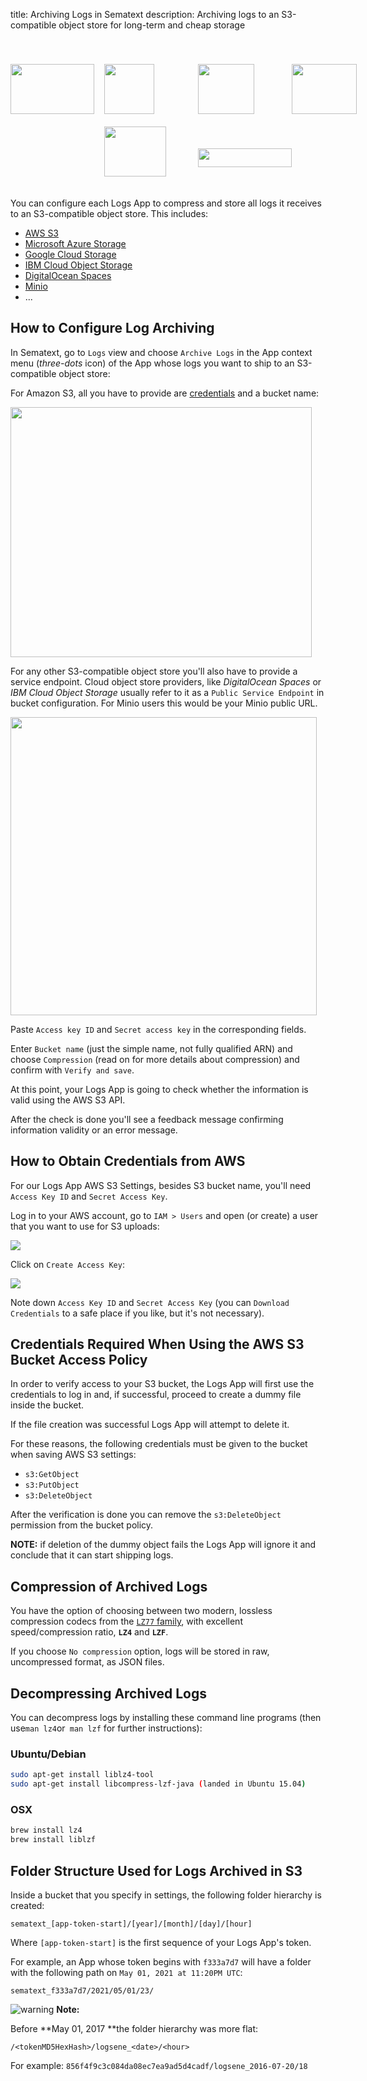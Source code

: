 title: Archiving Logs in Sematext
description: Archiving logs to an S3-compatible object store for long-term and cheap storage

<div style="padding-top:40px;display:grid;grid-template-columns:150px 150px 150px 150px;grid-template-rows:100px 100px;">
  <a href="https://aws.amazon.com/s3" target="_blank" title="Amazon AWS S3">
    <img src="/docs/images/logs/archiving/aws-logo.png" style="height:80px;width:134px;margin-top:auto;">
  </a>
  <a href="https://www.digitalocean.com/products/spaces" target="_blank" title="Digital Ocean Spaces">
    <img src="/docs/images/logs/archiving/digital-ocean-logo.png" style="height:80px;width:80px;margin-top:auto;">
  </a>
  <a href="https://www.ibm.com/cloud/object-storage" target="_blank" title="IBM Cloud Object Storage">
    <img src="/docs/images/logs/archiving/ibm-logo.png" style="height:80px;width:90px;margin-top:auto;">
  </a>
  <a href="https://azure.microsoft.com/services/storage" target="_blank" title="Azure Cloud Storage">
    <img src="/docs/images/logs/archiving/azure-logo.png" style="height:80px;width:104px;margin-top:auto;">
  </a>
  <a href="https://cloud.google.com/storage" target="_blank" title="Google Cloud Storage" style="grid-column-start:2">
    <img src="/docs/images/logs/archiving/google-logo.png" style="height:80px;width:99px;margin-top:auto;">
  </a>
  <a href="https://min.io" target="_blank" title="MinIO Object Storage" style="align-self:center;">
    <img src="/docs/images/logs/archiving/minio-logo.png" style="height:30px;width:150px;margin-top:auto;">
  </a>
</div>

You can configure each Logs App to compress and store all logs it receives to an S3-compatible object store. This includes:

- [AWS S3](https://aws.amazon.com/s3/)
- [Microsoft Azure Storage](https://azure.microsoft.com/services/storage/)
- [Google Cloud Storage](https://cloud.google.com/storage)
- [IBM Cloud Object Storage](https://www.ibm.com/cloud/storage)
- [DigitalOcean Spaces](https://www.digitalocean.com/products/spaces/)
- [Minio](http://minio.io/)
- ...

## How to Configure Log Archiving

In Sematext, go to `Logs` view and choose `Archive Logs` in the App context
menu (*three-dots* icon) of the App whose logs you want to ship to an
S3-compatible object store:

For Amazon S3, all you have to provide are
[credentials](#how-to-obtain-credentials-from-aws) and a bucket name:

<img src="/docs/images/logs/archiving/aws-s3.png" style="height:400px;width:482px">

For any other S3-compatible object store you'll also have to provide
a service endpoint. Cloud object store providers, like *DigitalOcean
Spaces* or *IBM Cloud Object Storage* usually refer to it as a 
`Public Service Endpoint` in bucket configuration. For Minio users
this would be your Minio public URL.  

<img src="/docs/images/logs/archiving/non-aws-s3.png" style="height:477px;width:490px;">

Paste `Access key ID` and `Secret access key` in the corresponding
fields.

Enter `Bucket name` (just the simple name, not fully qualified ARN) and
choose `Compression` (read on for more details about compression) and
confirm with `Verify and save`.

At this point, your Logs App is going to check whether the information is
valid using the AWS S3 API.

After the check is done you'll see a feedback message confirming
information validity or an error message.

## How to Obtain Credentials from AWS

For our Logs App AWS S3 Settings, besides S3 bucket name, you'll need
`Access Key ID` and `Secret Access Key`.

Log in to your AWS account, go to `IAM > Users` and open (or create) a
user that you want to use for S3 uploads:

![](/docs/images/logs/archiving/create-access-key.png?effects=drop-shadow&height=250)

Click on `Create Access Key`:

![](/docs/images/logs/archiving/new-access-key.png?effects=drop-shadow&height=250)

Note down `Access Key ID` and `Secret Access Key` (you can `Download
Credentials` to a safe place if you like, but it's not necessary).

## Credentials Required When Using the AWS S3 Bucket Access Policy

In order to verify access to your S3 bucket, the Logs App will first use
the credentials to log in and, if successful, proceed to create
a dummy file inside the bucket.

If the file creation was successful Logs App will attempt to delete it.

For these reasons, the following credentials must be given to the bucket
when saving AWS S3 settings:

  - `s3:GetObject`
  - `s3:PutObject`
  - `s3:DeleteObject`

After the verification is done you can remove the `s3:DeleteObject`
permission from the bucket policy.

**NOTE:** if deletion of the dummy object fails the Logs App will
ignore it and conclude that it can start shipping logs.

## Compression of Archived Logs

You have the option of choosing between two modern, lossless
compression codecs from the [`LZ77` family](https://en.wikipedia.org/wiki/LZ77_and_LZ78), with excellent
speed/compression ratio, **`LZ4`** and **`LZF`**.

If you choose `No compression` option, logs will be stored in raw,
uncompressed format, as JSON files.

## Decompressing Archived Logs

You can decompress logs by installing these command line programs (then use` man lz4 `or` man lzf` for further instructions):

### Ubuntu/Debian

``` bash
sudo apt-get install liblz4-tool
sudo apt-get install libcompress-lzf-java (landed in Ubuntu 15.04)
```

### OSX

``` bash
brew install lz4
brew install liblzf
```

## Folder Structure Used for Logs Archived in S3

Inside a bucket that you specify in settings, the following folder hierarchy is created:

`sematext_[app-token-start]/[year]/[month]/[day]/[hour]`

Where `[app-token-start]` is the first sequence of your Logs App's token.

For example, an App whose token begins with `f333a7d7` will have a folder with the
following path on `May 01, 2021 at 11:20PM UTC`:

`sematext_f333a7d7/2021/05/01/23/`



<img src="/docs/images/warning.png?effects=drop-shadow" alt="warning"  style="display: inline-block;" /> **Note:**

Before **May 01, 2017 **the folder hierarchy was more flat:

`/<tokenMD5HexHash>/logsene_<date>/<hour>`

For example: `856f4f9c3c084da08ec7ea9ad5d4cadf/logsene_2016-07-20/18`
